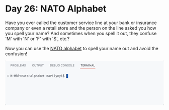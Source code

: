 # Day 26: NATO Alphabet

Have you ever called the customer service line at your bank or insurance company or even a retail store and the person on the line asked you how you spell your name? And sometimes when you spell it out, they confuse 'M' with 'N' or 'F' with 'S', etc.? 

Now you can use the [NATO alphabet](https://www.nato.int/cps/en/natohq/declassified_136216.htm) to spell your name out and avoid the confusion!

<img src="https://github.com/marilynyi/100-days-of-code-python/blob/main/days-21-30/day-26/nato-alphabet/demo.gif">